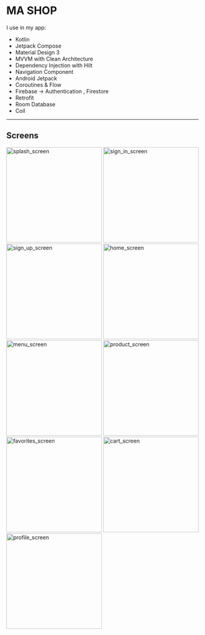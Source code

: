 # MA SHOP


I use in my app:
- Kotlin
- Jetpack Compose
- Material Design 3
- MVVM with Clean Architecture
- Dependency Injection with Hilt
- Navigation Component
- Android Jetpack
- Coroutines & Flow
- Firebase -> Authentication , Firestore
- Retrofit
- Room Database
- Coil

-------------------------------------------------------------------------------------------------------------
Screens
-------------------------------------------------------------------------------------------------------------
<img width="250" alt="splash_screen" src="https://github.com/MammadBadalov16/ShopApp/assets/61016391/d16ac60d-0386-48d2-afa6-d316034ae966">
<img width="250" alt="sign_in_screen" src="https://github.com/MammadBadalov16/ShopApp/assets/61016391/c153cab5-a514-4d1b-b6b6-923129f103cc">
<img width="250" alt="sign_up_screen" src="https://github.com/MammadBadalov16/ShopApp/assets/61016391/3505bdeb-350e-4288-b2ee-8cd2ca3fa40e">
<img width="250" alt="home_screen" src="https://github.com/MammadBadalov16/ShopApp/assets/61016391/4a42d20a-0f38-4fd8-bf6f-c7b14b6aee1c">
<img width="250" alt="menu_screen" src="https://github.com/MammadBadalov16/ShopApp/assets/61016391/3cecdf62-8911-4070-a4ee-e95ecb06e452">
<img width="250" alt="product_screen" src="https://github.com/MammadBadalov16/ShopApp/assets/61016391/42ff6c0e-7d51-466f-8a65-55d67472b40f">
<img width="250" alt="favorites_screen" src="https://github.com/MammadBadalov16/ShopApp/assets/61016391/2aeb229a-1c5e-465d-b37e-06e82a02b3fa">
<img width="250" alt="cart_screen" src="https://github.com/MammadBadalov16/ShopApp/assets/61016391/64fa8a7e-289f-4178-a6af-e09588c5edd7">
<img width="250" alt="profile_screen" src="https://github.com/MammadBadalov16/ShopApp/assets/61016391/baf19ada-0ce7-493f-bac6-6467ae1f5976">
